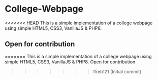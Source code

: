 # College-Webpage
<<<<<<< HEAD
This is a simple implementation of a college webpage using simple HTML5, CSS3, VanillaJS &amp; PHP8.  
## Open for contribution
=======
This is a simple implementation of a college webpage using simple HTML5, CSS3, VanillaJS &amp; PHP8.  Open for contribution
>>>>>>> f5eb121 (Initial commit)
